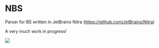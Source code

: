 NBS
===

Parser for BS written in JetBrains Nitra (https://github.com/JetBrains/Nitra)

A very much work in progress!

![](http://i.imgur.com/wNqnhfS.png)
